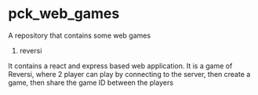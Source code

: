 # pck_web_games
A repository that contains some web games

1. reversi

It contains a react and express based web application.
It is a game of Reversi, where 2 player can play by connecting to the server, then create a game, then share the game ID between the players

